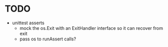 # TODO

- unittest asserts
    - mock the os.Exit with an ExitHandler interface so it can recover from exit
    - pass os to runAssert calls?

